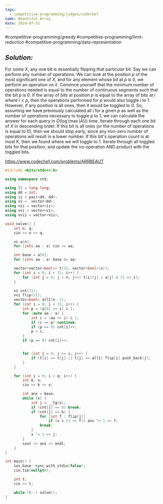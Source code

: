 ```yaml
---
tags:
  - competitive-programming/judges/codechef
name: Beautiful Array
date: 2024-07-31
---
```

#competitive-programming/greedy #competitive-programming/limit-reduction #competitive-programming/data-representation 
## _Solution:_
For some $X$, any one bit is essentially flipping that particular bit. Say we can perform any number of operations. We can look at the position $p$ of the most significant one of $X$, and for any element whose bit at $p$ is 0, we perform an operation on it. Convince yourself that the minimum number of operations needed is equal to the number of continuous segments such that the bit $p$ is 0. If the array of bits at position $p$ is equal to the array of bits at $i$ where $i<p$, then the operations performed for $p$ would also toggle $i$ to 1. However, if any position is all ones, then it would be toggled to 0. So, assuming we have previously calculated all $i$ for a given $p$ as well as the number of operations necessary to toggle $p$ to 1, we can calculate the answer for each query in $O(\log(\max(A)))$ time. Iterate through each one bit of $X$ in descending order. If this bit is all ones (or the number of operations is equal to 0), then we should stop early, since any non-zero number of operations will result in a lower number. If this bit's operation count is at most $K$, then we found where we will toggle to 1. Iterate through all toggled bits for that position, and update the no-operation AND product with the toggled bits.

https://www.codechef.com/problems/ARRBEAUT
```cpp
#include <bits/stdc++.h>

using namespace std;

using ll = long long;
using dd = int;
using ii = pair<dd, dd>;
using vi =  vector<dd>;
using vii = vector<ii>;
using vvi = vector<vi>;
using vvii = vector<vii>;

void solve() {
    int n, q;
    cin >> n >> q;

    vi a(n);
    for (int& aa : a) cin >> aa;

    int base = a[0];
    for (int& aa : a) base &= aa;

    vector<vector<bool>> t(31, vector<bool>(n));
    for (int i = 0; i < 31; i++) {
        for (int j = 0; j < n; j++) t[i][j] = a[j] & (1 << i);
    }

    vi cnt(31);
    vvi flip(31);
    vector<bool> all1(n, 1);
    for (int i = 0; i < 31; i++) {
        int p = (a[0] >> i) & 1;
        for (auto aa : a) {
            int c = (aa >> i) & 1;
            if (c == p) continue;
            if (p == 0) cnt[i]++;
            p = c;
        }
        if (p == 0) cnt[i]++;


        for (int j = 0; j <= i; j++) {
            if (t[i] == t[j] || t[j] == all1) flip[i].push_back(j);
        }
    }

    for (int i = 0; i < q; i++) {
        int k, x;
        cin >> k >> x;

        int ans = base;
        while (x) {
            int j = __lg(x);
            if (cnt[j] == 0) break;
            if (cnt[j] <= k) {
                for (int f : flip[j])
                    if (x & (1 << f)) ans ^= 1 << f;
                break;
            }
            x ^= 1 << j;
        }
        cout << ans << endl;
    }
}

int main() {
    ios_base::sync_with_stdio(false);
    cin.tie(nullptr);

    int t;
    cin >> t;

    while (t--) solve();
}
```